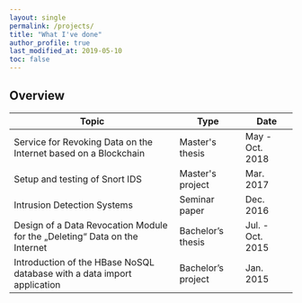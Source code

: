```yaml
---
layout: single
permalink: /projects/
title: "What I've done"
author_profile: true
last_modified_at: 2019-05-10
toc: false
---
```

## Overview

| Topic | Type | Date |
| ---- | ---- | ---- |
| Service for Revoking Data on the Internet based on a Blockchain |Master's thesis | May - Oct. 2018 |
| Setup and testing of Snort IDS | Master's project | Mar. 2017 |
| Intrusion Detection Systems | Seminar paper | Dec. 2016 |
| Design of a Data Revocation Module for the „Deleting“ Data on the Internet | Bachelor’s thesis| Jul. - Oct. 2015 |
| Introduction of the HBase NoSQL database with a data import application | Bachelor’s project | Jan. 2015 |